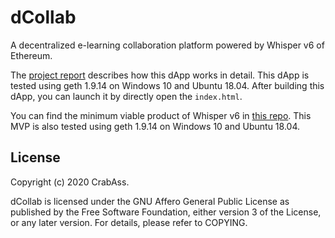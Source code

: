 # dCollab

A decentralized e-learning collaboration platform powered by Whisper v6 of Ethereum.

The [project report](https://github.com/CrabAss/dCollab/blob/master/dCollab_Report_public.pdf) describes how this dApp works in detail. This dApp is tested using geth 1.9.14 on Windows 10 and Ubuntu 18.04. After building this dApp, you can launch it by directly open the `index.html`. 

You can find the minimum viable product of Whisper v6 in [this repo](https://github.com/CrabAss/whisper-chat). This MVP is also tested using geth 1.9.14 on Windows 10 and Ubuntu 18.04.

## License

Copyright (c) 2020 CrabAss.

dCollab is licensed under the GNU Affero General Public License as published by the Free Software Foundation, either version 3 of the License, or any later version. For details, please refer to COPYING.